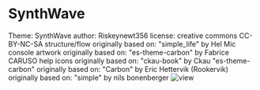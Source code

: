 # SynthWave
Theme: SynthWave
author: Riskeynewt356
license: creative commons CC-BY-NC-SA
structure/flow originally based on: "simple_life" by Hel Mic
console artwork originally based on: "es-theme-carbon" by Fabrice CARUSO
help icons originally based on: "ckau-book" by Ckau
"es-theme-carbon" originally based on: "Carbon" by Eric Hettervik (Rookervik)
originally based on: "simple" by nils bonenberger
![view](https://user-images.githubusercontent.com/100368776/155655104-c0d7bdfd-9d12-44b8-bf70-ef9337662d47.jpg)
